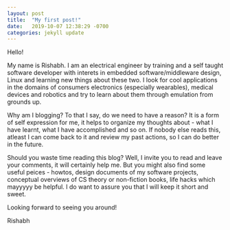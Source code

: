 ```yaml
---
layout: post
title:  "My first post!"
date:   2019-10-07 12:38:29 -0700
categories: jekyll update
---
```



Hello! 

My name is Rishabh. I am an electrical engineer by training and a self taught software developer with interets in embedded software/middleware design, Linux and learning new things about these two. I look for cool applications in the domains of consumers electronics (especially wearables), medical devices and robotics and try to learn about them through emulation from grounds up.

Why am I blogging? To that I say, do we need to have a reason? It is a form of self expression for me, it helps to organize my thoughts about - what I have learnt, what I have accomplished and so on. If nobody else reads this, atleast I can come back to it and review my past actions, so I can do better in the future. 


Should you waste time reading this blog? Well, I invite you to read and leave your comments, it will certainly help me. But you might also find some useful peices - howtos, design documents of my software projects, conceptual overviews of CS theory or non-fiction books, life hacks which mayyyyy be helpful. I do want to assure you that I will keep it short and sweet.  

Looking forward to seeing you around!

Rishabh  
